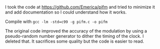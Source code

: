 I took the code at https://github.com/Emerica/pifm and tried to minimize it and add
documentation so I could understand how it works.

Compile with `gcc -lm -std=c99 -g pifm.c -o pifm`

The original code improved the accuracy of the modulation by using a
pseudo-random number generator to dither the timing of the clock.
I deleted that. It sacrifices some quality but the code is easier to read.
